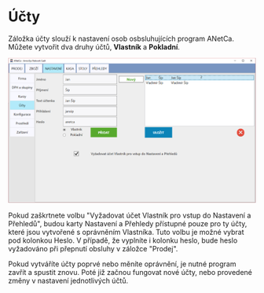 # Účty

Záložka účty slouží k nastavení osob osbsluhujících program ANetCa. Můžete vytvořit dva druhy účtů, **Vlastník** a **Pokladní**.

![Záložka Nastavení a detail karty Účty obsluhy](img/nastaveni-ucty.png)

Pokud zaškrtnete volbu "Vyžadovat účet Vlastník pro vstup do Nastavení a Přehledů", budou karty Nastavení a Přehledy přístupné pouze pro ty účty, které jsou vytvořené s oprávněním Vlastníka. Tuto volbu je možné vybrat pod kolonkou Heslo. V případě, že vyplníte i kolonku heslo, bude heslo vyžadováno při přepnutí obsluhy v záložce "Prodej".

Pokud vytváříte účty poprvé nebo měníte oprávnění, je nutné program zavřít a spustit znovu. Poté již začnou fungovat nové účty, nebo provedené změny v nastavení jednotlivých účtů.
